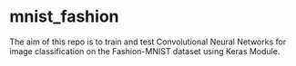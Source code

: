 # mnist_fashion
​The aim of this repo is to train and test Convolutional Neural Networks for image classification on the Fashion-MNIST dataset using Keras Module.
